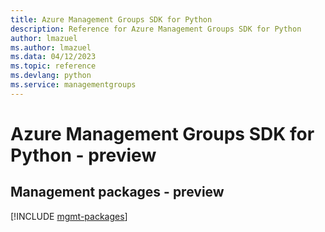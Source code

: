 ```yaml
---
title: Azure Management Groups SDK for Python
description: Reference for Azure Management Groups SDK for Python
author: lmazuel
ms.author: lmazuel
ms.data: 04/12/2023
ms.topic: reference
ms.devlang: python
ms.service: managementgroups
---
```

# Azure Management Groups SDK for Python - preview

## Management packages - preview
[!INCLUDE [mgmt-packages](management-groups-mgmt-index.md)]